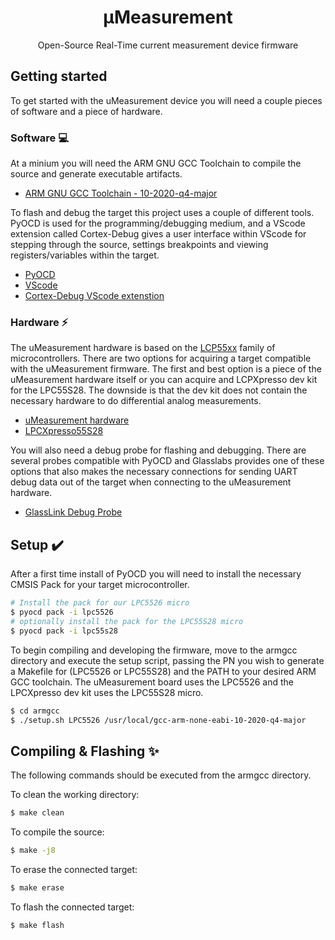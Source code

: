 <p align="center">
  <h1 align="center">µMeasurement</h1>
  <p align="center">
    Open-Source Real-Time current measurement device firmware
  </p>
</p>

## Getting started
To get started with the uMeasurement device you will need a couple pieces of software and a piece of hardware.

### Software 💻
At a minium you will need the ARM GNU GCC Toolchain to compile the source and generate executable artifacts.
-   [ARM GNU GCC Toolchain - 10-2020-q4-major](https://developer.arm.com/tools-and-software/open-source-software/developer-tools/gnu-toolchain/gnu-rm/downloads)

To flash and debug the target this project uses a couple of different tools. PyOCD is used for the programming/debugging medium, and a VScode extension called Cortex-Debug gives a user interface within VScode for stepping through the source, settings breakpoints and viewing registers/variables within the target.
-   [PyOCD](https://github.com/pyocd/pyOCD#installing)
-   [VScode](https://code.visualstudio.com/)
-   [Cortex-Debug VScode extenstion](https://marketplace.visualstudio.com/items?itemName=marus25.cortex-debug)

### Hardware ⚡
The uMeasurement hardware is based on the [LCP55xx](https://www.nxp.com/part/LPC5526JBD64#/) family of microcontrollers. There are two options for acquiring a target compatible with the uMeasurement firmware. The first and best option is a piece of the uMeasurement hardware itself or you can acquire and LCPXpresso dev kit for the LPC55S28. The downside is that the dev kit does not contain the necessary hardware to do differential analog measurements.
- [uMeasurement hardware](https://github.com/glassboard-dev/gl-umeasurement-hardware)
- [LPCXpresso55S28](https://www.nxp.com/design/software/development-software/lpcxpresso55s28-development-board:LPC55S28-EVK)

You will also need a debug probe for flashing and debugging. There are several probes compatible with PyOCD and Glasslabs provides one of these options that also makes the necessary connections for sending UART debug data out of the target when connecting to the uMeasurement hardware.
- [GlassLink Debug Probe](https://github.com/glassboard-dev/gl-glass-link-hardware)

## Setup ✔️
After a first time install of PyOCD you will need to install the necessary CMSIS Pack for your target microcontroller.
```bash
# Install the pack for our LPC5526 micro
$ pyocd pack -i lpc5526
# optionally install the pack for the LPC55S28 micro
$ pyocd pack -i lpc55s28
```

To begin compiling and developing the firmware, move to the armgcc directory and execute the setup script, passing the PN you wish to generate a Makefile for (LPC5526 or LPC55S28) and the PATH to your desired ARM GCC toolchain. The uMeasurement board uses the LPC5526 and the LPCXpresso dev kit uses the LPC55S28 micro.
```bash
$ cd armgcc
$ ./setup.sh LPC5526 /usr/local/gcc-arm-none-eabi-10-2020-q4-major
```

## Compiling & Flashing ✨
The following commands should be executed from the armgcc directory.

To clean the working directory:
```bash
$ make clean
```

To compile the source:
```bash
$ make -j8
```

To erase the connected target:
```bash
$ make erase
```

To flash the connected target:
```bash
$ make flash
```
